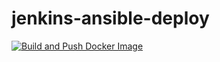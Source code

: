 # jenkins-ansible-deploy

[![Build and Push Docker Image](https://github.com/1Jayso/jenkins-projects/actions/workflows/docker-image.yml/badge.svg)](https://github.com/1Jayso/jenkins-projects/actions/workflows/docker-image.yml)